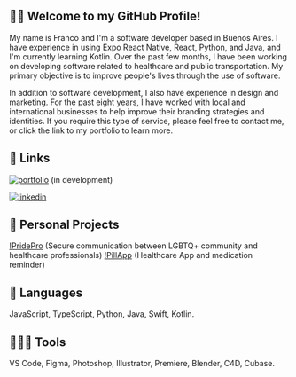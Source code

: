 
## 🖐🏻 Welcome to my GitHub Profile!

My name is Franco and I'm a software developer based in Buenos Aires. I have experience in using Expo React Native, React, Python, and Java, and I'm currently learning Kotlin. Over the past few months, I have been working on developing software related to healthcare and public transportation. My primary objective is to improve people's lives through the use of software.

In addition to software development, I also have experience in design and marketing. For the past eight years, I have worked with local and international businesses to help improve their branding strategies and identities. If you require this type of service, please feel free to contact me, or click the link to my portfolio to learn more.





## 🔗 Links
[![portfolio](https://img.shields.io/badge/my_portfolio-000?style=for-the-badge&logo=ko-fi&logoColor=white)](https://github.com/franigcbt) 
(in development)

[![linkedin](https://img.shields.io/badge/linkedin-0A66C2?style=for-the-badge&logo=linkedin&logoColor=white)](https://www.linkedin.com/in/franigcbt/)

## 🌱 Personal Projects
[!PridePro](https://github.com/franigcbt/PridePro-Public) (Secure communication between LGBTQ+ community and healthcare professionals) 
[!PillApp](https://github.com/franigcbt/PillApp-Public/tree/main) (Healthcare App and medication reminder) 




## 🦖 Languages
JavaScript, TypeScript, Python, Java, Swift, Kotlin.

## 🧑🏻‍💻 Tools
VS Code, Figma, Photoshop, Illustrator, Premiere, Blender, C4D, Cubase.
